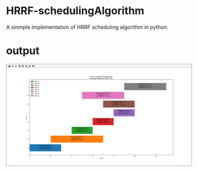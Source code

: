 # HRRF-schedulingAlgorithm

A sinmple implementation of HRRF scheduling algorithm in python.

# output

![output](./docs/figure1.png)
